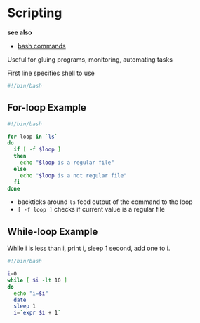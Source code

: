 # Scripting

__see also__

- [bash commands](https://github.com/mikebrownie/linux-system-administration/blob/main/notes/bash.md)

Useful for gluing programs, monitoring, automating tasks


First line specifies shell to use

```bash
#!/bin/bash
```

## For-loop Example

```bash
#!/bin/bash

for loop in `ls`
do
  if [ -f $loop ]
  then
    echo "$loop is a regular file"
  else
    echo "$loop is a not regular file"
  fi
done
```

- backticks around `ls` feed output of the command to the loop
- `[ -f loop ]` checks if current value is a regular file


## While-loop Example

While i is less than i, print i, sleep 1 second, add one to i.
```bash
#!/bin/bash

i=0
while [ $i -lt 10 ]
do
  echo "i=$i"
  date
  sleep 1
  i=`expr $i + 1`
```
